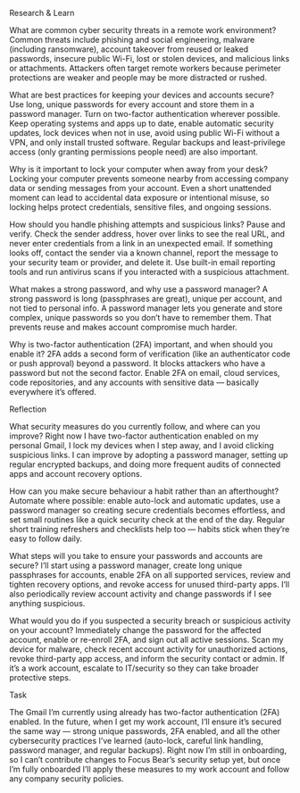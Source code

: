  Research & Learn

What are common cyber security threats in a remote work environment?
Common threats include phishing and social engineering, malware (including ransomware), account takeover from reused or leaked passwords, insecure public Wi-Fi, lost or stolen devices, and malicious links or attachments. Attackers often target remote workers because perimeter protections are weaker and people may be more distracted or rushed.

What are best practices for keeping your devices and accounts secure?
Use long, unique passwords for every account and store them in a password manager. Turn on two-factor authentication wherever possible. Keep operating systems and apps up to date, enable automatic security updates, lock devices when not in use, avoid using public Wi-Fi without a VPN, and only install trusted software. Regular backups and least-privilege access (only granting permissions people need) are also important.

Why is it important to lock your computer when away from your desk?
Locking your computer prevents someone nearby from accessing company data or sending messages from your account. Even a short unattended moment can lead to accidental data exposure or intentional misuse, so locking helps protect credentials, sensitive files, and ongoing sessions.

How should you handle phishing attempts and suspicious links?
Pause and verify. Check the sender address, hover over links to see the real URL, and never enter credentials from a link in an unexpected email. If something looks off, contact the sender via a known channel, report the message to your security team or provider, and delete it. Use built-in email reporting tools and run antivirus scans if you interacted with a suspicious attachment.

What makes a strong password, and why use a password manager?
A strong password is long (passphrases are great), unique per account, and not tied to personal info. A password manager lets you generate and store complex, unique passwords so you don’t have to remember them. That prevents reuse and makes account compromise much harder.

Why is two-factor authentication (2FA) important, and when should you enable it?
2FA adds a second form of verification (like an authenticator code or push approval) beyond a password. It blocks attackers who have a password but not the second factor. Enable 2FA on email, cloud services, code repositories, and any accounts with sensitive data — basically everywhere it’s offered.

 Reflection

What security measures do you currently follow, and where can you improve?
Right now I have two-factor authentication enabled on my personal Gmail, I lock my devices when I step away, and I avoid clicking suspicious links. I can improve by adopting a password manager, setting up regular encrypted backups, and doing more frequent audits of connected apps and account recovery options.

How can you make secure behaviour a habit rather than an afterthought?
Automate where possible: enable auto-lock and automatic updates, use a password manager so creating secure credentials becomes effortless, and set small routines like a quick security check at the end of the day. Regular short training refreshers and checklists help too — habits stick when they’re easy to follow daily.

What steps will you take to ensure your passwords and accounts are secure?
I’ll start using a password manager, create long unique passphrases for accounts, enable 2FA on all supported services, review and tighten recovery options, and revoke access for unused third-party apps. I’ll also periodically review account activity and change passwords if I see anything suspicious.

What would you do if you suspected a security breach or suspicious activity on your account?
Immediately change the password for the affected account, enable or re-enroll 2FA, and sign out all active sessions. Scan my device for malware, check recent account activity for unauthorized actions, revoke third-party app access, and inform the security contact or admin. If it’s a work account, escalate to IT/security so they can take broader protective steps.

 Task

The Gmail I’m currently using already has two-factor authentication (2FA) enabled. In the future, when I get my work account, I’ll ensure it’s secured the same way — strong unique passwords, 2FA enabled, and all the other cybersecurity practices I’ve learned (auto-lock, careful link handling, password manager, and regular backups). Right now I’m still in onboarding, so I can’t contribute changes to Focus Bear’s security setup yet, but once I’m fully onboarded I’ll apply these measures to my work account and follow any company security policies.